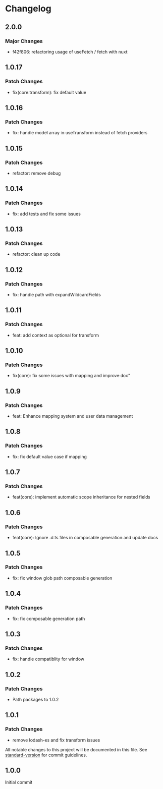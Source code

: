 # Changelog

## 2.0.0

### Major Changes

- f42f806: refactoring usage of useFetch / fetch with nuxt

## 1.0.17

### Patch Changes

- fix(core:transform): fix default value

## 1.0.16

### Patch Changes

- fix: handle model array in useTransform instead of fetch providers

## 1.0.15

### Patch Changes

- refactor: remove debug

## 1.0.14

### Patch Changes

- fix: add tests and fix some issues

## 1.0.13

### Patch Changes

- refactor: clean up code

## 1.0.12

### Patch Changes

- fix: handle path with expandWildcardFields

## 1.0.11

### Patch Changes

- feat: add context as optional for transform

## 1.0.10

### Patch Changes

- fix(core): fix some issues with mapping and improve doc"

## 1.0.9

### Patch Changes

- feat: Enhance mapping system and user data management

## 1.0.8

### Patch Changes

- fix: fix default value case if mapping

## 1.0.7

### Patch Changes

- feat(core): implement automatic scope inheritance for nested fields

## 1.0.6

### Patch Changes

- feat(core): Ignore .d.ts files in composable generation and update docs

## 1.0.5

### Patch Changes

- fix: fix window glob path composable generation

## 1.0.4

### Patch Changes

- fix: fix composable generation path

## 1.0.3

### Patch Changes

- fix: handle compatiblity for window

## 1.0.2

### Patch Changes

- Path packages to 1.0.2

## 1.0.1

### Patch Changes

- remove lodash-es and fix transform issues

All notable changes to this project will be documented in this file. See [standard-version](https://github.com/conventional-changelog/standard-version) for commit guidelines.

## 1.0.0

Initial commit
